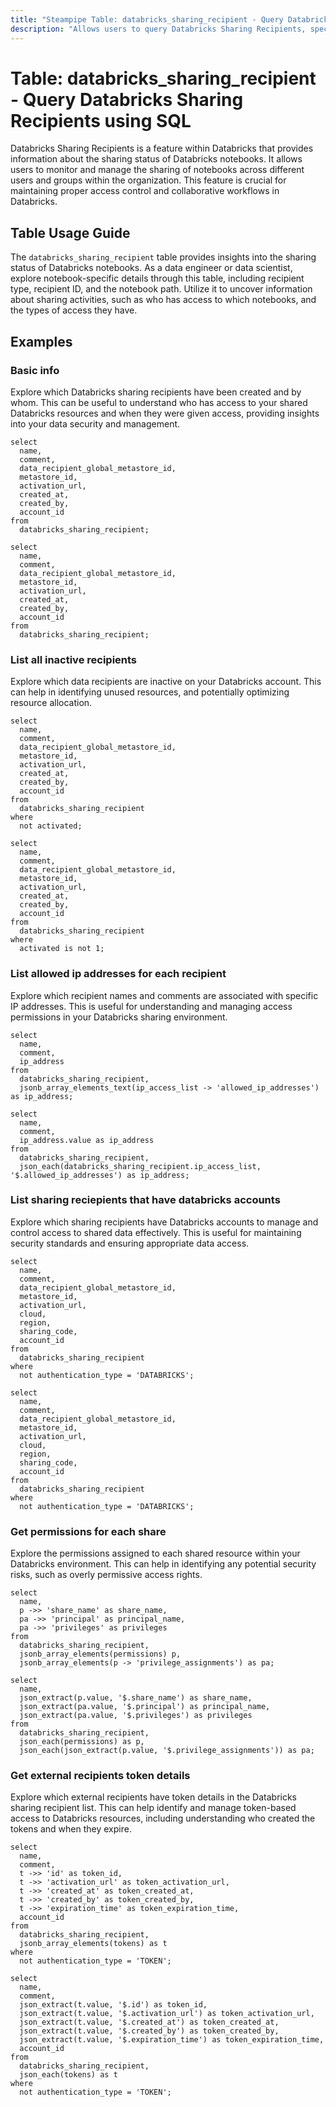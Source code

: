 ```yaml
---
title: "Steampipe Table: databricks_sharing_recipient - Query Databricks Sharing Recipients using SQL"
description: "Allows users to query Databricks Sharing Recipients, specifically providing insights into the sharing status of Databricks notebooks."
---
```


# Table: databricks_sharing_recipient - Query Databricks Sharing Recipients using SQL

Databricks Sharing Recipients is a feature within Databricks that provides information about the sharing status of Databricks notebooks. It allows users to monitor and manage the sharing of notebooks across different users and groups within the organization. This feature is crucial for maintaining proper access control and collaborative workflows in Databricks.

## Table Usage Guide

The `databricks_sharing_recipient` table provides insights into the sharing status of Databricks notebooks. As a data engineer or data scientist, explore notebook-specific details through this table, including recipient type, recipient ID, and the notebook path. Utilize it to uncover information about sharing activities, such as who has access to which notebooks, and the types of access they have.

## Examples

### Basic info
Explore which Databricks sharing recipients have been created and by whom. This can be useful to understand who has access to your shared Databricks resources and when they were given access, providing insights into your data security and management.

```sql+postgres
select
  name,
  comment,
  data_recipient_global_metastore_id,
  metastore_id,
  activation_url,
  created_at,
  created_by,
  account_id
from
  databricks_sharing_recipient;
```

```sql+sqlite
select
  name,
  comment,
  data_recipient_global_metastore_id,
  metastore_id,
  activation_url,
  created_at,
  created_by,
  account_id
from
  databricks_sharing_recipient;
```

### List all inactive recipients
Explore which data recipients are inactive on your Databricks account. This can help in identifying unused resources, and potentially optimizing resource allocation.

```sql+postgres
select
  name,
  comment,
  data_recipient_global_metastore_id,
  metastore_id,
  activation_url,
  created_at,
  created_by,
  account_id
from
  databricks_sharing_recipient
where
  not activated;
```

```sql+sqlite
select
  name,
  comment,
  data_recipient_global_metastore_id,
  metastore_id,
  activation_url,
  created_at,
  created_by,
  account_id
from
  databricks_sharing_recipient
where
  activated is not 1;
```

### List allowed ip addresses for each recipient
Explore which recipient names and comments are associated with specific IP addresses. This is useful for understanding and managing access permissions in your Databricks sharing environment.

```sql+postgres
select
  name,
  comment,
  ip_address
from
  databricks_sharing_recipient,
  jsonb_array_elements_text(ip_access_list -> 'allowed_ip_addresses') as ip_address;
```

```sql+sqlite
select
  name,
  comment,
  ip_address.value as ip_address
from
  databricks_sharing_recipient,
  json_each(databricks_sharing_recipient.ip_access_list, '$.allowed_ip_addresses') as ip_address;
```

### List sharing reciepients that have databricks accounts
Explore which sharing recipients have Databricks accounts to manage and control access to shared data effectively. This is useful for maintaining security standards and ensuring appropriate data access.

```sql+postgres
select
  name,
  comment,
  data_recipient_global_metastore_id,
  metastore_id,
  activation_url,
  cloud,
  region,
  sharing_code,
  account_id
from
  databricks_sharing_recipient
where
  not authentication_type = 'DATABRICKS';
```

```sql+sqlite
select
  name,
  comment,
  data_recipient_global_metastore_id,
  metastore_id,
  activation_url,
  cloud,
  region,
  sharing_code,
  account_id
from
  databricks_sharing_recipient
where
  not authentication_type = 'DATABRICKS';
```

### Get permissions for each share
Explore the permissions assigned to each shared resource within your Databricks environment. This can help in identifying any potential security risks, such as overly permissive access rights.

```sql+postgres
select
  name,
  p ->> 'share_name' as share_name,
  pa ->> 'principal' as principal_name,
  pa ->> 'privileges' as privileges
from
  databricks_sharing_recipient,
  jsonb_array_elements(permissions) p,
  jsonb_array_elements(p -> 'privilege_assignments') as pa;
```

```sql+sqlite
select
  name,
  json_extract(p.value, '$.share_name') as share_name,
  json_extract(pa.value, '$.principal') as principal_name,
  json_extract(pa.value, '$.privileges') as privileges
from
  databricks_sharing_recipient,
  json_each(permissions) as p,
  json_each(json_extract(p.value, '$.privilege_assignments')) as pa;
```

### Get external recipients token details
Explore which external recipients have token details in the Databricks sharing recipient list. This can help identify and manage token-based access to Databricks resources, including understanding who created the tokens and when they expire.

```sql+postgres
select
  name,
  comment,
  t ->> 'id' as token_id,
  t ->> 'activation_url' as token_activation_url,
  t ->> 'created_at' as token_created_at,
  t ->> 'created_by' as token_created_by,
  t ->> 'expiration_time' as token_expiration_time,
  account_id
from
  databricks_sharing_recipient,
  jsonb_array_elements(tokens) as t
where
  not authentication_type = 'TOKEN';
```

```sql+sqlite
select
  name,
  comment,
  json_extract(t.value, '$.id') as token_id,
  json_extract(t.value, '$.activation_url') as token_activation_url,
  json_extract(t.value, '$.created_at') as token_created_at,
  json_extract(t.value, '$.created_by') as token_created_by,
  json_extract(t.value, '$.expiration_time') as token_expiration_time,
  account_id
from
  databricks_sharing_recipient,
  json_each(tokens) as t
where
  not authentication_type = 'TOKEN';
```